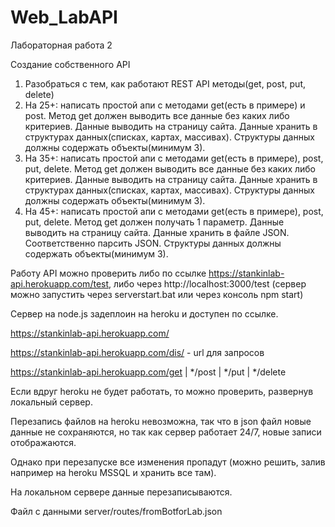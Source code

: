 # Web_LabAPI
Лабораторная работа 2

Создание собственного API

1. Разобраться с тем, как работают REST API методы(get, post, put, delete)
2. На 25+: написать простой апи с методами get(есть в примере) и post. Метод get должен выводить все данные без каких либо критериев. Данные выводить на страницу сайта. Данные хранить в структурах данных(списках, картах, массивах). Структуры данных должны содержать объекты(минимум 3).
3. На 35+: написать простой апи с методами get(есть в примере), post, put, delete. Метод get должен выводить все данные без каких либо критериев. Данные выводить на страницу сайта. Данные хранить в структурах данных(списках, картах, массивах). Структуры данных должны содержать объекты(минимум 3).
4. На 45+: написать простой апи с методами get(есть в примере), post, put, delete. Метод get должен получать 1 параметр. Данные выводить на страницу сайта. Данные хранить в файле JSON. Соответственно парсить JSON. Структуры данных должны содержать объекты(минимум 3).

Работу API можно проверить либо по ссылке https://stankinlab-api.herokuapp.com/test, либо через http://localhost:3000/test (сервер можно запустить через serverstart.bat или через консоль npm start)

Сервер на node.js задеплоин на heroku и доступен по ссылке.

https://stankinlab-api.herokuapp.com/

https://stankinlab-api.herokuapp.com/dis/ - url для запросов

https://stankinlab-api.herokuapp.com/get | */post | */put | */delete

Если вдруг heroku не будет работать, то можно проверить, развернув локальный сервер.

Перезапись файлов на heroku невозможна, так что в json файл новые данные не сохраняются, но так как сервер работает 24/7, новые записи отображаются.

Однако при перезапуске все изменения пропадут (можно решить, залив например на heroku MSSQL и хранить все там).

На локальном сервере данные перезаписываются.

Файл с данными server/routes/fromBotforLab.json
